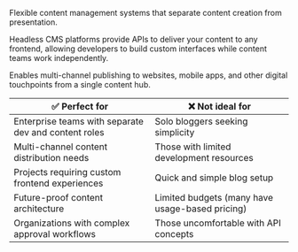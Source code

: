 Flexible content management systems that separate content creation from presentation.

Headless CMS platforms provide APIs to deliver your content to any frontend, allowing developers to build custom interfaces while content teams work independently.

Enables multi-channel publishing to websites, mobile apps, and other digital touchpoints from a single content hub.

| ✅ Perfect for | ❌ Not ideal for |
|----------------|------------------|
| Enterprise teams with separate dev and content roles | Solo bloggers seeking simplicity |
| Multi-channel content distribution needs | Those with limited development resources |
| Projects requiring custom frontend experiences | Quick and simple blog setup |
| Future-proof content architecture | Limited budgets (many have usage-based pricing) |
| Organizations with complex approval workflows | Those uncomfortable with API concepts |